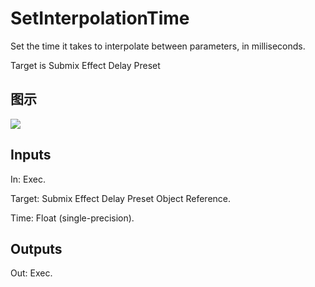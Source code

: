 # SetInterpolationTime

Set the time it takes to interpolate between parameters, in milliseconds.

Target is Submix Effect Delay Preset

## 图示

![]($-20221218-18040856.png)

## Inputs

In: Exec.

Target: Submix Effect Delay Preset Object Reference.

Time: Float (single-precision).  

## Outputs

Out: Exec.

